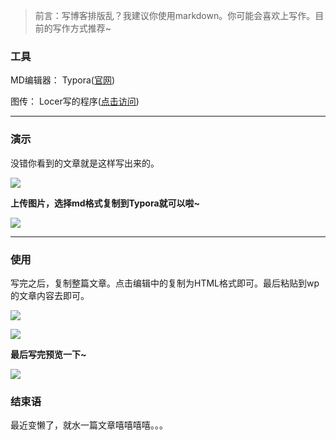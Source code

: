 >  前言：写博客排版乱？我建议你使用markdown。你可能会喜欢上写作。目前的写作方式推荐~

### 工具

MD编辑器： Typora([官网](https://typora.io/))

图传： Locer写的程序([点击访问](https://imgurl.org/))

------

### 演示

没错你看到的文章就是这样写出来的。

![](https://i.bmp.ovh/imgs/2019/04/c880e39decbe8540.png)

**上传图片，选择md格式复制到Typora就可以啦~**

![](https://i.bmp.ovh/imgs/2019/04/4cb1a245893d0e7e.png)

------

### 使用

写完之后，复制整篇文章。点击编辑中的复制为HTML格式即可。最后粘贴到wp的文章内容去即可。

![](https://i.bmp.ovh/imgs/2019/04/37e588457c5be925.png)

![](https://i.bmp.ovh/imgs/2019/04/94f5b1eb68fbaa00.png)

**最后写完预览一下~**

![](https://i.bmp.ovh/imgs/2019/04/aeb768bf827b5b91.png)

### 结束语

最近变懒了，就水一篇文章嘻嘻嘻嘻。。。